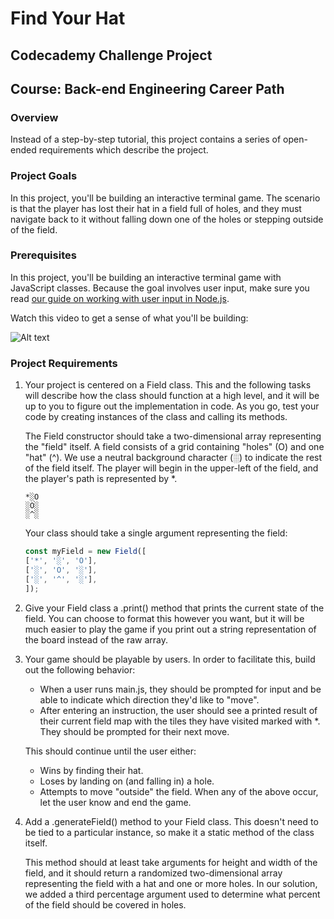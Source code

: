 # Find Your Hat

## Codecademy Challenge Project

## Course: Back-end Engineering Career Path

### Overview

Instead of a step-by-step tutorial, this project contains a series of open-ended requirements which describe the project.

### Project Goals

In this project, you'll be building an interactive terminal game. The scenario is that the player has lost their hat in a field full of holes, and they must navigate back to it without falling down one of the holes or stepping outside of the field.

### Prerequisites

In this project, you'll be building an interactive terminal game with JavaScript classes. Because the goal involves user input, make sure you read [our guide on working with user input in Node.js](https://www.codecademy.com/articles/getting-user-input-in-node-js).

Watch this video to get a sense of what you'll be building:

![Alt text](https://content.codecademy.com/PRO/independent-practice-projects/find-your-hat/find-your-hat-demo.gif)

### Project Requirements

1. Your project is centered on a Field class. This and the following tasks will describe how the class should function at a high level, and it will be up to you to figure out the implementation in code. As you go, test your code by creating instances of the class and calling its methods.

    The Field constructor should take a two-dimensional array representing the "field" itself. A field consists of a grid containing "holes" (O) and one "hat" (^). We use a neutral background character (░) to indicate the rest of the field itself. The player will begin in the upper-left of the field, and the player's path is represented by *.

    ```plain
    *░O
    ░O░
    ░^░
    ```

    Your class should take a single argument representing the field:

    ```jsx
    const myField = new Field([
    ['*', '░', 'O'],
    ['░', 'O', '░'],
    ['░', '^', '░'],
    ]);
    ```

2. Give your Field class a .print() method that prints the current state of the field. You can choose to format this however you want, but it will be much easier to play the game if you print out a string representation of the board instead of the raw array.

3. Your game should be playable by users. In order to facilitate this, build out the following behavior:

    * When a user runs main.js, they should be prompted for input and be able to indicate which direction they'd like to "move".
    * After entering an instruction, the user should see a printed result of their current field map with the tiles they have visited marked with *. They should be prompted for their next move.

    This should continue until the user either:

    * Wins by finding their hat.
    * Loses by landing on (and falling in) a hole.
    * Attempts to move "outside" the field.
    When any of the above occur, let the user know and end the game.

4. Add a .generateField() method to your Field class. This doesn't need to be tied to a particular instance, so make it a static method of the class itself.

    This method should at least take arguments for height and width of the field, and it should return a randomized two-dimensional array representing the field with a hat and one or more holes. In our solution, we added a third percentage argument used to determine what percent of the field should be covered in holes.
